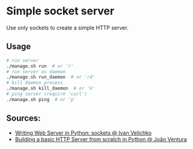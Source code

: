 # Simple socket server

Use only sockets to create a simple HTTP server.

## Usage
```bash
# run server
./manage.sh run  # or 'r'
# run server as daemon
./manage.sh run_daemon  # or 'rd'
# kill daemon process
./manage.sh kill_daemon  # or 'k'
# ping server (require 'curl')
./manage.sh ping  # or 'p'
```

## Sources:
- [Writing Web Server in Python: sockets @ Ivan Velichko](https://iximiuz.com/en/posts/writing-web-server-in-python-sockets/)
- [Building a basic HTTP Server from scratch in Python @ João Ventura](https://www.codementor.io/@joaojonesventura/building-a-basic-http-server-from-scratch-in-python-1cedkg0842)

